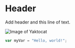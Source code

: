# Header
Add header and this line of text.

![Image of Yaktocat](https://octodex.github.com/images/yaktocat.png)

``` javascript
var myVar = "Hello, world!";
```
